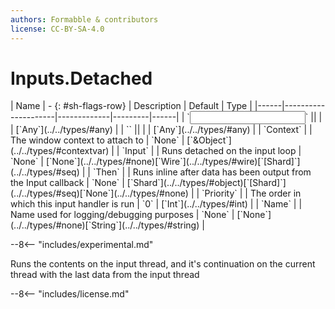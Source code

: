 ```yaml
---
authors: Formabble & contributors
license: CC-BY-SA-4.0
---
```



# Inputs.Detached

<div class="sh-parameters" markdown="1">
| Name | - {: #sh-flags-row} | Description | Default | Type |
|------|---------------------|-------------|---------|------|
| `<input>` || | | [`Any`](../../types/#any) |
| `<output>` || | | [`Any`](../../types/#any) |
| `Context` |  | The window context to attach to | `None` | [`&Object`](../../types/#contextvar) |
| `Input` |  | Runs detached on the input loop | `None` | [`None`](../../types/#none)[`Wire`](../../types/#wire)[`[Shard]`](../../types/#seq) |
| `Then` |  | Runs inline after data has been output from the Input callback | `None` | [`Shard`](../../types/#object)[`[Shard]`](../../types/#seq)[`None`](../../types/#none) |
| `Priority` |  | The order in which this input handler is run | `0` | [`Int`](../../types/#int) |
| `Name` |  | Name used for logging/debugging purposes | `None` | [`None`](../../types/#none)[`String`](../../types/#string) |

</div>

--8<-- "includes/experimental.md"

Runs the contents on the input thread, and it's continuation on the current thread with the last data from the input thread

--8<-- "includes/license.md"

